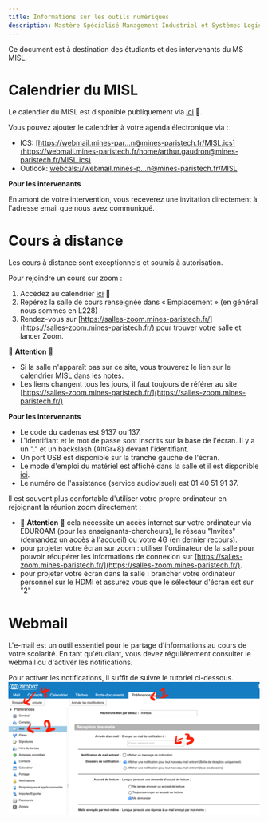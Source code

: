 ```yaml
---
title: Informations sur les outils numériques
description: Mastère Spécialisé Management Industriel et Systèmes Logistiques
---
```


Ce document est à destination des étudiants et des intervenants du MS MISL.

# Calendrier du MISL

Le calendier du MISL est disponible publiquement via [ici](https://webmail.mines-paristech.fr/home/arthur.gaudron@mines-paristech.fr/MISL.html) :link:.

Vous pouvez ajouter le calendrier à votre agenda électronique via : 
- ICS:    [https://webmail.mines-par...n@mines-paristech.fr/MISL.ics](https://webmail.mines-paristech.fr/home/arthur.gaudron@mines-paristech.fr/MISL.ics)
- Outlook:  [webcals://webmail.mines-p...n@mines-paristech.fr/MISL](webcals://webmail.mines-paristech.fr/home/arthur.gaudron@mines-paristech.fr/MISL)

**Pour les intervenants**

En amont de votre intervention, vous receverez une invitation directement à l'adresse email que nous avez communiqué.

# Cours à distance

Les cours à distance sont exceptionnels et soumis à autorisation.

Pour rejoindre un cours sur zoom :
1. Accédez au calendrier  [ici](https://webmail.mines-paristech.fr/home/arthur.gaudron@mines-paristech.fr/MISL.html) :link:
2. Repérez la salle de cours renseignée dans « Emplacement » (en général nous sommes en L228)
3. Rendez-vous sur [https://salles-zoom.mines-paristech.fr/](https://salles-zoom.mines-paristech.fr/) pour trouver votre salle et lancer Zoom.

:triangular_flag_on_post: **Attention** :triangular_flag_on_post:
- Si la salle n'apparaît pas sur ce site, vous trouverez le lien sur le calendrier MISL dans les notes.
- Les liens changent tous les jours, il faut toujours de référer au site [https://salles-zoom.mines-paristech.fr/](https://salles-zoom.mines-paristech.fr/)

**Pour les intervenants**
- Le code du cadenas est 9137 ou 137.
- L'identifiant et le mot de passe sont inscrits sur la base de l'écran. Il y a un "." et un backslash (AltGr+8) devant l'identifiant.
- Un port USB est disponible sur la tranche gauche de l'écran.
- Le mode d'emploi du matériel est affiché dans la salle et il est disponible [ici](media/Tuto_hybride_Paris-V2.pdf).
- Le numéro de l'assistance (service audiovisuel) est 01 40 51 91 37.

Il est souvent plus confortable d'utiliser votre propre ordinateur en rejoignant la réunion zoom directement : 
- :triangular_flag_on_post: **Attention** :triangular_flag_on_post: cela nécessite un accès internet sur votre ordinateur via EDUROAM (pour les enseignants-chercheurs), le réseau "Invités" (demandez un accès à l'accueil) ou votre 4G (en dernier recours).
- pour projeter votre écran sur zoom : utiliser l'ordinateur de la salle pour pouvoir récupérer les informations de connexion sur [https://salles-zoom.mines-paristech.fr/](https://salles-zoom.mines-paristech.fr/).
- pour projeter votre écran dans la salle : brancher votre ordinateur personnel sur le HDMI et assurez vous que le sélecteur d'écran est sur "2"




# Webmail

L'e-mail est un outil essentiel pour le partage d'informations au cours de votre scolarité. En tant qu'étudiant, vous devez régulièrement consulter le webmail ou d'activer les notifications.

Pour activer les notifications, il suffit de suivre le tutoriel ci-dessous.
![Tutoriel pour les notifications](media/tuto-webmail.png)



